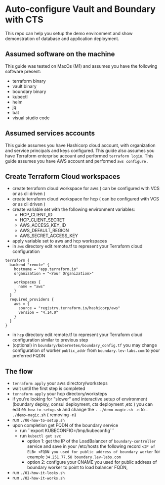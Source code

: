 # Auto-configure Vault and Boundary with CTS

This repo can help you setup the demo environment and show demonstration of database and application deployment.


## Assumed software on the machine
This guide was tested on MacOs (M1) and assumes you have the following software present:
- terraform binary
- vault binary
- boundary binary 
- kubectl
- helm
- jq
- bat
- visual studio code

## Assumed services accounts
This guide assumes you have Hashicorp cloud account, with organization and service principals and keys configured. 
This guide also assumes you have Terraform enterprise account and performed ```terraform login```.
This guide assumes you have AWS account and performed ```aws configure``` .

## Create Terraform Cloud workspaces
- create terraform cloud workspace for aws ( can be configured with VCS or as cli driven )
- create terraform cloud workspace for hcp ( can be configured with VCS or as cli driven )
- create variable set with the following environment variables:
	- HCP_CLIENT_ID
	- HCP_CLIENT_SECRET
	- AWS_ACCESS_KEY_ID
	- AWS_DEFAULT_REGION
	- AWS_SECRET_ACCESS_KEY
- apply variable set to aws and hcp workspaces
- in ```aws``` directory edit remote.tf to represent your Terraform cloud configuration
```
terraform {  
  backend "remote" {  
    hostname = "app.terraform.io"  
	organization = "<Your Organization>"  
  
	workspaces {  
      name = "aws"  
    }  
  }  
  required_providers {  
    aws = {  
      source = "registry.terraform.io/hashicorp/aws"  
	  version = "4.14.0"  
	}  
  }  
}
```
- in ```hcp``` directory edit remote.tf to represent your Terraform cloud configuration similar to previous step
- (optional) in ```boundary/kubernetes/boundary_config.tf``` you may change configuration of worker ```public_addr``` from ```boundary.lev-labs.com``` to your preferred FQDN

## The flow
- ```terraform apply``` your aws directory/worksteps
- wait until the first step is completed 
- ```terraform apply``` your hcp directory/worksteps
- if you're looking for "slower" and interactive setup of environment (boundary deploy, consul deployment, cts deployment ,etc ) you can edit ```00-how-to-setup.sh``` and change the ```. ./demo-magic.sh -n``` to ```. ./demo-magic.sh``` ( removing -n)
- run ```./00-how-to-setup.sh```
- upon completion get FQDN of the boundary service
	- run ``export KUBECONFIG=/tmp/kubeconfig```
	- run ```kubectl get svc```
		- option 1:  get the IP of the LoadBalancer of ```boundary-controller``` service and save in your /etc/hosts the following record 
		```<IP of ELB> <FQDN you used for public address of boundary worker```
		for example
		```34.251.77.58 boundary.lev-labs.com```
		- option 2: configure your CNAME you used for public address of boundary worker to point to 	  load balancer FQDN,
- run ```./01-how-it-looks.sh```
- run ```./02-how-it-works.sh```